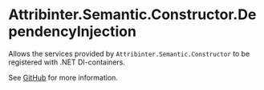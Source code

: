 # Attribinter.Semantic.Constructor.DependencyInjection

Allows the services provided by `Attribinter.Semantic.Constructor` to be registered with .NET DI-containers.

See [GitHub](https://github.com/Attribinter/Attribinter.Semantic.Constructor) for more information.